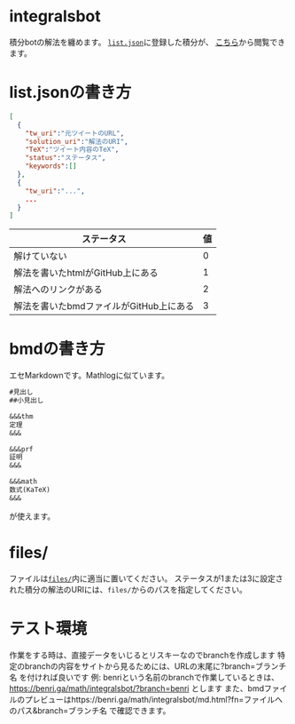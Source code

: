 # integralsbot
積分botの解法を纏めます。
<a href="list.json"><code>list.json</code></a>に登録した積分が、
<a href="https://benri.ga/math/integralsbot/">こちら</a>から閲覧できます。

# list.jsonの書き方
```json
[
  {
    "tw_uri":"元ツイートのURL",
    "solution_uri":"解法のURI",
    "TeX":"ツイート内容のTeX",
    "status":"ステータス",
    "keywords":[]
  },
  {
    "tw_uri":"...",
    ...
  }
]
```
| ステータス | 値 |
| --------- | - |
| 解けていない | 0 |
| 解法を書いたhtmlがGitHub上にある | 1 |
| 解法へのリンクがある | 2 |
| 解法を書いたbmdファイルがGitHub上にある | 3 |

# bmdの書き方
エセMarkdownです。Mathlogに似ています。
```md
#見出し
##小見出し

&&&thm
定理
&&&

&&&prf
証明
&&&

&&&math
数式(KaTeX)
&&&
```
が使えます。

# files/
ファイルは<a href="files/"><code>files/</code></a>内に適当に置いてください。
ステータスが1または3に設定された積分の解法のURIには、<code>files/</code>からのパスを指定してください。

# テスト環境
作業をする時は、直接データをいじるとリスキーなのでbranchを作成します
特定のbranchの内容をサイトから見るためには、URLの末尾に?branch=ブランチ名 を付ければ良いです
例: benriという名前のbranchで作業しているときは、https://benri.ga/math/integralsbot/?branch=benri とします
また、bmdファイルのプレビューはhttps://benri.ga/math/integralsbot/md.html?fn=ファイルへのパス&branch=ブランチ名
で確認できます。
